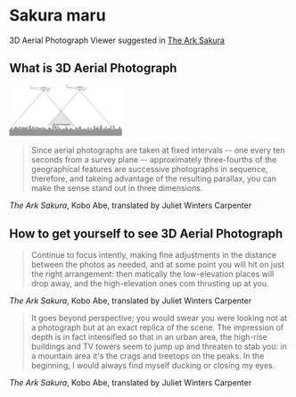 # Sakura maru

3D Aerial Photograph Viewer suggested in [The Ark Sakura](https://en.wikipedia.org/wiki/The_Ark_Sakura)

## What is 3D Aerial Photograph

<img src="./media/3d_aerial_photo.svg" style="width:40%;margin-left:auto;margin-right:auto;"></img>

> Since aerial photographs are taken at fixed intervals -- one every ten seconds from a survey plane -- approximately three-fourths of the geographical features are successive photographs in sequence, therefore, and takeing advantage of the resulting parallax, you can make the sense stand out in three dimensions.

*The Ark Sakura*, Kobo Abe, translated by Juliet Winters Carpenter

## How to get yourself to see 3D Aerial Photograph

> Continue to focus intently, making fine adjustments in the distance between the photos as needed, and at some point you will hit on just the right arrangement: then matically the low-elevation places will drop away, and the high-elevation ones com thrusting up at you.

*The Ark Sakura*, Kobo Abe, translated by Juliet Winters Carpenter

> It goes beyond perspective; you would swear you were looking not at a photograph but at an exact replica of the scene. The impression of depth is in fact intensified so that in an urban area, the high-rise buildings and TV towers seem to jump up and threaten to stab you: in a mountain area it's the crags and treetops on the peaks. In the beginning, I would always find myself ducking or closing my eyes.

*The Ark Sakura*, Kobo Abe, translated by Juliet Winters Carpenter